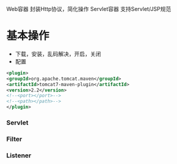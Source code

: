 
Web容器
	封装Http协议，简化操作
Servlet容器
	支持Servlet/JSP规范

# 基本操作

- 下载，安装，乱码解决，开启，关闭
- 配置


```xml
<plugin>  
<groupId>org.apache.tomcat.maven</groupId>  
<artifactId>tomcat7-maven-plugin</artifactId>  
<version>2.2</version>  
<!--<port></port>-->  
<!--<path></path>-->  
</plugin>
```




### Servlet

### Filter

### Listener